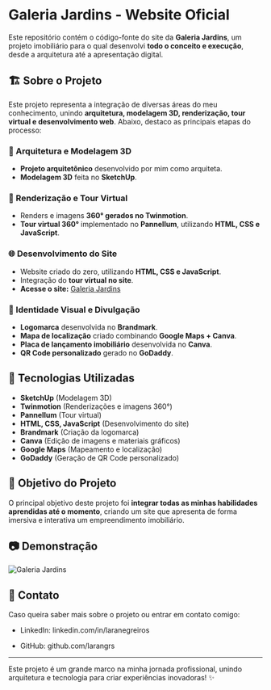 # Galeria Jardins - Website Oficial

Este repositório contém o código-fonte do site da **Galeria Jardins**, um projeto imobiliário para o qual desenvolvi **todo o conceito e execução**, desde a arquitetura até a apresentação digital.

## 🏗️ Sobre o Projeto

Este projeto representa a integração de diversas áreas do meu conhecimento, unindo **arquitetura, modelagem 3D, renderização, tour virtual e desenvolvimento web**. Abaixo, destaco as principais etapas do processo:

### 📐 Arquitetura e Modelagem 3D
- **Projeto arquitetônico** desenvolvido por mim como arquiteta.
- **Modelagem 3D** feita no **SketchUp**.

### 🎨 Renderização e Tour Virtual
- Renders e imagens **360° gerados no Twinmotion**.
- **Tour virtual 360°** implementado no **Pannellum**, utilizando **HTML, CSS e JavaScript**.

### 🌐 Desenvolvimento do Site
- Website criado do zero, utilizando **HTML, CSS e JavaScript**.
- Integração do **tour virtual no site**.
- **Acesse o site:** [Galeria Jardins](https://qrco.de/bflt8t)

### 📌 Identidade Visual e Divulgação
- **Logomarca** desenvolvida no **Brandmark**.
- **Mapa de localização** criado combinando **Google Maps + Canva**.
- **Placa de lançamento imobiliário** desenvolvida no **Canva**.
- **QR Code personalizado** gerado no **GoDaddy**.

## 🚀 Tecnologias Utilizadas
- **SketchUp** (Modelagem 3D)
- **Twinmotion** (Renderizações e imagens 360°)
- **Pannellum** (Tour virtual)
- **HTML, CSS, JavaScript** (Desenvolvimento do site)
- **Brandmark** (Criação da logomarca)
- **Canva** (Edição de imagens e materiais gráficos)
- **Google Maps** (Mapeamento e localização)
- **GoDaddy** (Geração de QR Code personalizado)

## 🎯 Objetivo do Projeto
O principal objetivo deste projeto foi **integrar todas as minhas habilidades aprendidas até o momento**, criando um site que apresenta de forma imersiva e interativa um empreendimento imobiliário.

## 📷 Demonstração
![Galeria Jardins](image.png)

## 📩 Contato
Caso queira saber mais sobre o projeto ou entrar em contato comigo:
- LinkedIn: linkedin.com/in/laranegreiros

- GitHub: github.com/larangrs

---
Este projeto é um grande marco na minha jornada profissional, unindo arquitetura e tecnologia para criar experiências inovadoras! ✨

